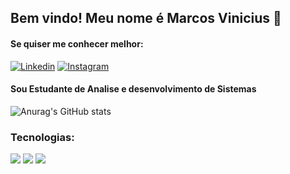 

## Bem vindo! Meu nome é Marcos Vinicius 👋

#### Se quiser me conhecer melhor:


[![Linkedin](https://img.shields.io/badge/LinkedIn-0077B5?style=for-the-badge&logo=linkedin&logoColor=white)](https://www.linkedin.com/in/vinimarcaltech/)
[![Instagram](https://img.shields.io/badge/Instagram-E4405F?style=for-the-badge&logo=instagram&logoColor=white)](https://www.instagram.com/vinimarcal.tech/)

#### Sou Estudante de Analise e desenvolvimento de Sistemas

![Anurag's GitHub stats](https://github-readme-stats.vercel.app/api?username=vinimarcaltech&show_icons=true&theme=radical)

### Tecnologias:

![](https://img.shields.io/badge/Java-ED8B00?style=for-the-badge&logo=openjdk&logoColor=white)
![](https://img.shields.io/badge/Spring-6DB33F?style=for-the-badge&logo=spring&logoColor=white)
![](https://img.shields.io/badge/MySQL-00000F?style=for-the-badge&logo=mysql&logoColor=white)
